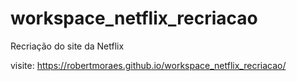 # workspace_netflix_recriacao

Recriação do site da Netflix

visite: https://robertmoraes.github.io/workspace_netflix_recriacao/
